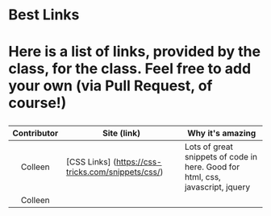 <h1>Best Links<h1>

Here is a list of links, provided by the class, for the class. Feel free to add your own (via Pull Request, of course!)

Contributor | Site (link) | Why it's amazing
:------:| ---------------------- | --------- 
Colleen | [CSS Links] (https://css-tricks.com/snippets/css/) | Lots of great snippets of code in here. Good for html, css, javascript, jquery
Colleen | 
